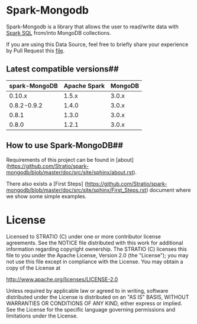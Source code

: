 # Spark-Mongodb
Spark-Mongodb is a library that allows the user to read/write data with [Spark SQL](http://spark.apache.org/docs/latest/sql-programming-guide.html)
from/into MongoDB collections.


If you are using this Data Source, feel free to briefly share your experience by Pull Request this [file](https://github.com/Stratio/spark-mongodb/blob/master/doc/src/site/sphinx/PoweredBy.rst).

## Latest compatible versions##

| spark-MongoDB | Apache Spark  | MongoDB  | 
| ------------- | ------------- | -------- | 
| 0.10.x        | 1.5.x         | 3.0.x    | 
| 0.8.2-0.9.2   | 1.4.0         | 3.0.x    | 
| 0.8.1         | 1.3.0         | 3.0.x    | 
| 0.8.0         | 1.2.1         | 3.0.x    | 


## How to use Spark-MongoDB##

Requirements of this project can be found in [about] (<https://github.com/Stratio/spark-mongodb/blob/master/doc/src/site/sphinx/about.rst>).

There also exists a [First Steps] (<https://github.com/Stratio/spark-mongodb/blob/master/doc/src/site/sphinx/First_Steps.rst>) document where we show some simple examples.



# License #

Licensed to STRATIO (C) under one or more contributor license agreements.
See the NOTICE file distributed with this work for additional information
regarding copyright ownership.  The STRATIO (C) licenses this file
to you under the Apache License, Version 2.0 (the
"License"); you may not use this file except in compliance
with the License.  You may obtain a copy of the License at

  http://www.apache.org/licenses/LICENSE-2.0

Unless required by applicable law or agreed to in writing,
software distributed under the License is distributed on an
"AS IS" BASIS, WITHOUT WARRANTIES OR CONDITIONS OF ANY
KIND, either express or implied.  See the License for the
specific language governing permissions and limitations
under the License.

